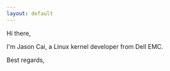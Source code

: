 ```yaml
---
layout: default
---
```


Hi there,

I'm Jason Cai, a Linux kernel developer from Dell EMC.

Best regards,

